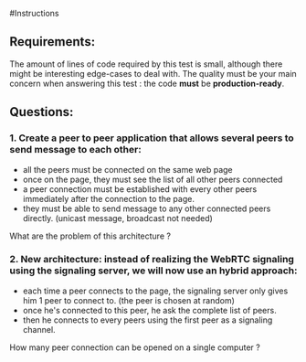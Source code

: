 #Instructions

## Requirements:
The amount of lines of code required by this test is small, although there might be interesting edge-cases to deal with.
The quality must be your main concern when answering this test : the code **must** be **production-ready**.

## Questions:

### 1. Create a peer to peer application that allows several peers to send message to each other: 
- all the peers must be connected on the same web page
- once on the page, they must see the list of all other peers connected
- a peer connection must be established with every other peers immediately after the connection to the page. 
- they must be able to send message to any other connected peers directly. (unicast message, broadcast not needed)

What are the problem of this architecture ?

### 2. New architecture: instead of realizing the WebRTC signaling using the signaling server, we will now use an hybrid approach:
- each time a peer connects to the page, the signaling server only gives him 1 peer to connect to. (the peer is chosen at random)
- once he's connected to this peer, he ask the complete  list of peers.
- then he connects to every peers using the first peer as a signaling channel.

How many peer connection can be opened on a single computer ?
